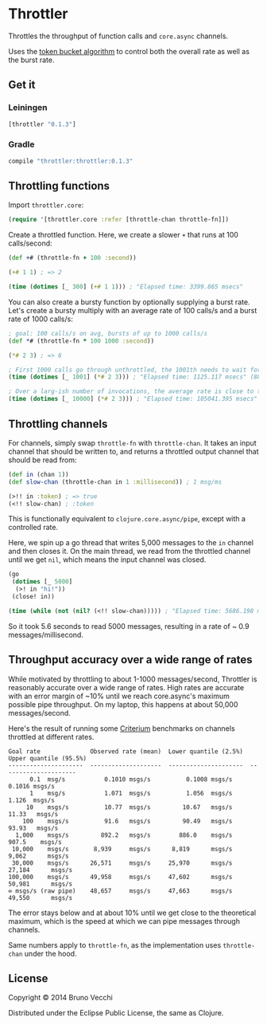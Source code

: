 # Throttler

Throttles the throughput of function calls and `core.async` channels.

Uses the [token bucket algorithm][1] to control both the overall rate as
well as the burst rate.

## Get it

### Leiningen

```clj
[throttler "0.1.3"]
```

### Gradle

```scala
compile "throttler:throttler:0.1.3"
```

## Throttling functions

Import `throttler.core`:

```clj
(require '[throttler.core :refer [throttle-chan throttle-fn]])
```

Create a throttled function. Here, we create a slower `+` that runs at 100
calls/second:

```clj
(def +# (throttle-fn + 100 :second))

(+# 1 1) ; => 2

(time (dotimes [_ 300] (+# 1 1))) ; "Elapsed time: 3399.865 msecs"
```

You can also create a bursty function by optionally supplying a burst rate.
Let's create a bursty multiply with an average rate of 100 calls/s and a burst rate of 1000 calls/s:

```clj
; goal: 100 calls/s on avg, bursts of up to 1000 calls/s
(def *# (throttle-fn * 100 1000 :second))

(*# 2 3) ; => 6

; First 1000 calls go through unthrottled, the 1001th needs to wait for about a second
(time (dotimes [_ 1001] (*# 2 3))) ; "Elapsed time: 1125.117 msecs" (889/second)

; Over a larg-ish number of invocations, the average rate is close to the goal
(time (dotimes [_ 10000] (*# 2 3))) ; "Elapsed time: 105041.395 msecs" (95/second)
```

## Throttling channels

For channels, simply swap `throttle-fn` with `throttle-chan`. It takes an
input channel that should be written to, and returns a throttled output channel
that should be read from:

```clj
(def in (chan 1))
(def slow-chan (throttle-chan in 1 :millisecond)) ; 1 msg/ms

(>!! in :token) ; => true
(<!! slow-chan) ; :token
```

This is functionally equivalent to `clojure.core.async/pipe`, except with a
controlled rate.

Here, we spin up a go thread that writes 5,000 messages to the `in` channel and
then closes it. On the main thread, we read from the throttled channel until we
get `nil`, which means the input channel was closed.

```clj
(go
 (dotimes [_ 5000]
  (>! in "hi!"))
 (close! in))

(time (while (not (nil? (<!! slow-chan))))) ; "Elapsed time: 5686.198 msecs" (0.9 msg/millisecond)
```

So it took 5.6 seconds to read 5000 messages, resulting in a rate of ~ 0.9
messages/millisecond.

## Throughput accuracy over a wide range of rates

While motivated by throttling to about 1-1000 messages/second, Throttler is
reasonably accurate over a wide range of rates. High rates are accurate with an
error margin of ~10% until we reach core.async's maximum possible pipe
throughput. On my laptop, this happens at about 50,000 messages/second.

Here's the result of running some [Criterium][2] benchmarks on channels
throttled at different rates.

```
Goal rate              Observed rate (mean)  Lower quantile (2.5%)  Upper quantile (95.5%)
---------------------  --------------------  ---------------------  ---------------------
      0.1  msg/s           0.1010 msgs/s          0.1008 msgs/s          0.1016 msgs/s
      1    msg/s           1.071  msgs/s          1.056  msgs/s          1.126  msgs/s
     10    msgs/s          10.77  msgs/s         10.67   msgs/s         11.33   msgs/s
    100    msgs/s          91.6   msgs/s         90.49   msgs/s         93.93   msgs/s
  1,000    msgs/s         892.2   msgs/s        886.0    msgs/s        907.5    msgs/s
 10,000    msgs/s       8,939     msgs/s      8,819      msgs/s      9,062      msgs/s
 30,000    msgs/s      26,571     msgs/s     25,970      msgs/s     27,184      msgs/s
100,000    msgs/s      49,958     msgs/s     47,602      msgs/s     50,981      msgs/s
∞ msgs/s (raw pipe)    48,657     msgs/s     47,663      msgs/s     49,550      msgs/s
```

The error stays below and at about 10% until we get close to the theoretical
maximum, which is the speed at which we can pipe messages through channels.

Same numbers apply to `throttle-fn`, as the implementation uses `throttle-chan`
under the hood.

[1]: http://en.wikipedia.org/wiki/Token_bucket
[2]: https://github.com/hugoduncan/criterium

## License

Copyright © 2014 Bruno Vecchi

Distributed under the Eclipse Public License, the same as Clojure.
